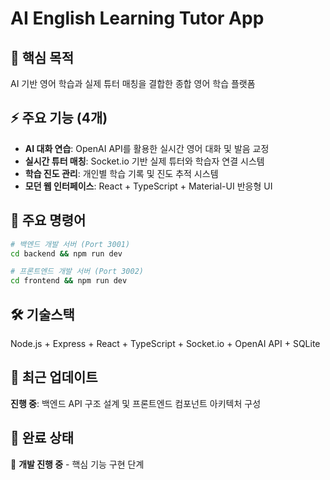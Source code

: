# AI English Learning Tutor App

## 🎯 핵심 목적
AI 기반 영어 학습과 실제 튜터 매칭을 결합한 종합 영어 학습 플랫폼

## ⚡ 주요 기능 (4개)
- **AI 대화 연습**: OpenAI API를 활용한 실시간 영어 대화 및 발음 교정
- **실시간 튜터 매칭**: Socket.io 기반 실제 튜터와 학습자 연결 시스템
- **학습 진도 관리**: 개인별 학습 기록 및 진도 추적 시스템
- **모던 웹 인터페이스**: React + TypeScript + Material-UI 반응형 UI

## 🚀 주요 명령어
```bash
# 백엔드 개발 서버 (Port 3001)
cd backend && npm run dev

# 프론트엔드 개발 서버 (Port 3002)
cd frontend && npm run dev
```

## 🛠️ 기술스택
Node.js + Express + React + TypeScript + Socket.io + OpenAI API + SQLite

## 📅 최근 업데이트
**진행 중**: 백엔드 API 구조 설계 및 프론트엔드 컴포넌트 아키텍처 구성

## 🎯 완료 상태
🚧 **개발 진행 중** - 핵심 기능 구현 단계